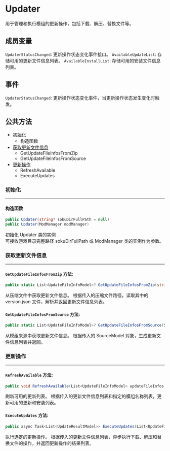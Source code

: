 # Updater
用于管理和执行模组的更新操作，包括下载、解压、替换文件等。

## 成员变量
`UpdaterStatusChanged`: 更新操作状态变化事件接口。
`AvailableUpdateList`: 存储可用的更新文件信息列表。
`AvailableInstallList`: 存储可用的安装文件信息列表。

## 事件
`UpdaterStatusChanged`: 更新操作状态变化事件，当更新操作状态发生变化时触发。

## 公共方法

- [初始化](#初始化)
    - 构造函数
- [获取更新文件信息](#获取更新文件信息)
    - GetUpdateFileInfosFromZip
    - GetUpdateFileInfosFromSource
- [更新操作](#更新操作)
    - RefreshAvailable
    - ExecuteUpdates

### 初始化
---
#### 构造函数
```csharp
public Updater(string? sokuDirFullPath = null)
public Updater(ModManager modManager)
```
初始化 Updater 类的实例  
可接收游戏目录完整路径 sokuDirFullPath 或 ModManager 类的实例作为参数。

### 获取更新文件信息
---

#### `GetUpdateFileInfosFromZip` 方法:
```csharp
public static List<UpdateFileInfoModel>? GetUpdateFileInfosFromZip(string path)
```
从压缩文件中获取更新文件信息。
根据传入的压缩文件路径，读取其中的 version.json 文件，解析并返回更新文件信息列表。

#### `GetUpdateFileInfosFromSource` 方法:
```csharp
public static List<UpdateFileInfoModel>? GetUpdateFileInfosFromSource(SourceModel source)
```
从模组来源中获取更新文件信息。
根据传入的 SourceModel 对象，生成更新文件信息列表并返回。

### 更新操作
---
#### `RefreshAvailable` 方法:
```csharp
public void RefreshAvailable(List<UpdateFileInfoModel> updateFileInfos, List<string>? checkOnlyTheseMods = null)
```
刷新可用的更新列表。
根据传入的更新文件信息列表和指定的模组名称列表，更新可用的更新和安装列表。

#### `ExecuteUpdates` 方法:
```csharp
public async Task<List<UpdateResultModel>> ExecuteUpdates(List<UpdateFileInfoModel> selectedUpdates)
```
执行选定的更新操作。
根据传入的更新文件信息列表，异步执行下载、解压和替换文件的操作，并返回更新操作的结果列表。
